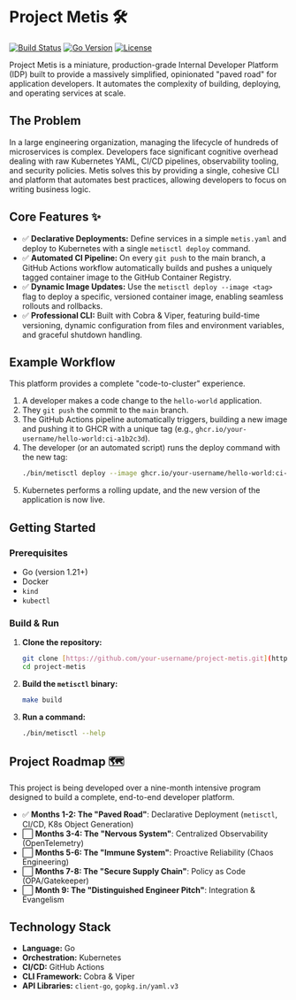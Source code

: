 # Project Metis 🛠️

[![Build Status](https://img.shields.io/badge/build-passing-brightgreen)](#)
[![Go Version](https://img.shields.io/badge/go-1.21+-blue)](https://go.dev/)
[![License](https://img.shields.io/badge/license-MIT-lightgrey)](./LICENSE)

Project Metis is a miniature, production-grade Internal Developer Platform (IDP) built to provide a massively simplified, opinionated "paved road" for application developers. It automates the complexity of building, deploying, and operating services at scale.

## The Problem
In a large engineering organization, managing the lifecycle of hundreds of microservices is complex. Developers face significant cognitive overhead dealing with raw Kubernetes YAML, CI/CD pipelines, observability tooling, and security policies. Metis solves this by providing a single, cohesive CLI and platform that automates best practices, allowing developers to focus on writing business logic.

## Core Features ✨
* ✅ **Declarative Deployments:** Define services in a simple `metis.yaml` and deploy to Kubernetes with a single `metisctl deploy` command.
* ✅ **Automated CI Pipeline:** On every `git push` to the main branch, a GitHub Actions workflow automatically builds and pushes a uniquely tagged container image to the GitHub Container Registry.
* ✅ **Dynamic Image Updates:** Use the `metisctl deploy --image <tag>` flag to deploy a specific, versioned container image, enabling seamless rollouts and rollbacks.
* ✅ **Professional CLI:** Built with Cobra & Viper, featuring build-time versioning, dynamic configuration from files and environment variables, and graceful shutdown handling.

## Example Workflow
This platform provides a complete "code-to-cluster" experience.

1.  A developer makes a code change to the `hello-world` application.
2.  They `git push` the commit to the `main` branch.
3.  The GitHub Actions pipeline automatically triggers, building a new image and pushing it to GHCR with a unique tag (e.g., `ghcr.io/your-username/hello-world:ci-a1b2c3d`).
4.  The developer (or an automated script) runs the deploy command with the new tag:
    ```bash
    ./bin/metisctl deploy --image ghcr.io/your-username/hello-world:ci-a1b2c3d
    ```
5.  Kubernetes performs a rolling update, and the new version of the application is now live.

## Getting Started
### Prerequisites
* Go (version 1.21+)
* Docker
* `kind`
* `kubectl`

### Build & Run
1.  **Clone the repository:**
    ```bash
    git clone [https://github.com/your-username/project-metis.git](https://github.com/your-username/project-metis.git)
    cd project-metis
    ```
2.  **Build the `metisctl` binary:**
    ```bash
    make build
    ```
3.  **Run a command:**
    ```bash
    ./bin/metisctl --help
    ```

## Project Roadmap 🗺️
This project is being developed over a nine-month intensive program designed to build a complete, end-to-end developer platform.

* ✅ **Months 1-2: The "Paved Road"**: Declarative Deployment (`metisctl`, CI/CD, K8s Object Generation)
* ⬜ **Months 3-4: The "Nervous System"**: Centralized Observability (OpenTelemetry)
* ⬜ **Months 5-6: The "Immune System"**: Proactive Reliability (Chaos Engineering)
* ⬜ **Months 7-8: The "Secure Supply Chain"**: Policy as Code (OPA/Gatekeeper)
* ⬜ **Month 9: The "Distinguished Engineer Pitch"**: Integration & Evangelism

## Technology Stack
* **Language:** Go
* **Orchestration:** Kubernetes
* **CI/CD:** GitHub Actions
* **CLI Framework:** Cobra & Viper
* **API Libraries:** `client-go`, `gopkg.in/yaml.v3`
